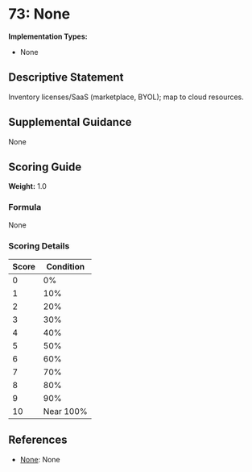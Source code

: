 # 73: None

**Implementation Types:**
- None

## Descriptive Statement

Inventory licenses/SaaS (marketplace, BYOL); map to cloud resources.

## Supplemental Guidance

None

## Scoring Guide

**Weight:** 1.0

### Formula

None

### Scoring Details

| Score | Condition |
| ----- | --------- |
| 0 | 0% |
| 1 | 10% |
| 2 | 20% |
| 3 | 30% |
| 4 | 40% |
| 5 | 50% |
| 6 | 60% |
| 7 | 70% |
| 8 | 80% |
| 9 | 90% |
| 10 | Near 100% |

## References

- [None](None): None

